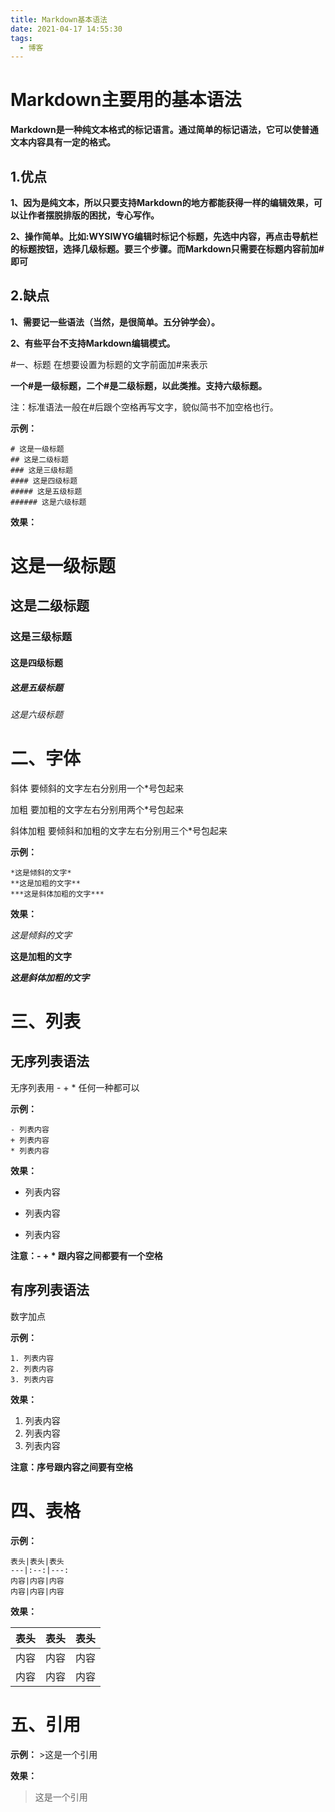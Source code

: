 ```yaml
---
title: Markdown基本语法
date: 2021-04-17 14:55:30
tags:
  - 博客
---
```

# Markdown主要用的基本语法

**Markdown是一种纯文本格式的标记语言。通过简单的标记语法，它可以使普通文本内容具有一定的格式。**
  
<!-- more -->
## 1.优点
**1、因为是纯文本，所以只要支持Markdown的地方都能获得一样的编辑效果，可以让作者摆脱排版的困扰，专心写作。**

**2、操作简单。比如:WYSIWYG编辑时标记个标题，先选中内容，再点击导航栏的标题按钮，选择几级标题。要三个步骤。而Markdown只需要在标题内容前加#即可**

## 2.缺点
**1、需要记一些语法（当然，是很简单。五分钟学会）。**

**2、有些平台不支持Markdown编辑模式。**


#一、标题
在想要设置为标题的文字前面加#来表示

**一个#是一级标题，二个#是二级标题，以此类推。支持六级标题。**

注：标准语法一般在#后跟个空格再写文字，貌似简书不加空格也行。

**示例：**

	# 这是一级标题
	## 这是二级标题
	### 这是三级标题
	#### 这是四级标题
	##### 这是五级标题
	###### 这是六级标题
**效果：**
# 这是一级标题
## 这是二级标题
### 这是三级标题
#### 这是四级标题
##### 这是五级标题
###### 这是六级标题
# 二、字体

斜体
要倾斜的文字左右分别用一个*号包起来

加粗
要加粗的文字左右分别用两个*号包起来

斜体加粗
要倾斜和加粗的文字左右分别用三个*号包起来


**示例：**

	*这是倾斜的文字*
	**这是加粗的文字**
	***这是斜体加粗的文字***
**效果：**

*这是倾斜的文字*

**这是加粗的文字**


***这是斜体加粗的文字***
# 三、列表
## 无序列表语法

无序列表用 - + * 任何一种都可以

**示例：**

	- 列表内容
	+ 列表内容
	* 列表内容
**效果：**

- 列表内容
+ 列表内容
* 列表内容

**注意：- + * 跟内容之间都要有一个空格**


## 有序列表语法
数字加点

**示例：**

	1. 列表内容
	2. 列表内容
	3. 列表内容

**效果：**

1. 列表内容
2. 列表内容
3. 列表内容
 
**注意：序号跟内容之间要有空格**


# 四、表格

**示例：**

	表头|表头|表头
	---|:--:|---:
	内容|内容|内容
	内容|内容|内容
**效果：**

表头|表头|表头
---|:--:|---:
内容|内容|内容
内容|内容|内容

# 五、引用
**示例：**
	>这是一个引用

**效果：**
>这是一个引用
